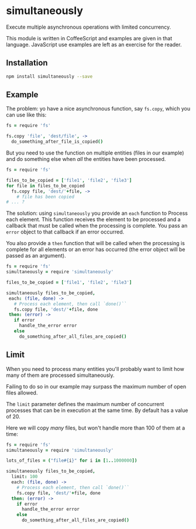 # simultaneously

Execute multiple asynchronous operations with limited concurrency.

This module is written in CoffeeScript and examples are given
in that language. JavaScript use examples are left as
an exercise for the reader.

## Installation

```bash
npm install simultaneously --save
```

## Example

The problem: yo have a nice asynchronous function, say `fs.copy`,
which you can use like this:

```coffeescript
fs = require 'fs'

fs.copy 'file', 'dest/file', ->
  do_something_after_file_is_copied()
```

But you need to use the function on multiple entities
(files in our example) and do something else when
*all* the entities have been processed.

```coffeescript
fs = require 'fs'

files_to_be_copied = ['file1', 'file2', 'file3']
for file in files_to_be_copied
  fs.copy file, 'dest/'+file, ->
    # file has been copied
# ... ?
```

The solution: using `simultaneously`
you provide an `each` function to Process
each element. This function receives the element to be processed
and a callback that must be called when the processing is complete.
You pass an `error` object to that callback if an error occurred.

You also provide a `then` function that will be called when
the processing is complete for all elements or an error has occurred
(the error object will be passed as an argument).

 ```coffeescript
fs = require 'fs'
simultaneously = require 'simultaneously'

files_to_be_copied = ['file1', 'file2', 'file3']

simultaneously files_to_be_copied,
  each: (file, done) ->
    # Process each element, then call `done()``
    fs.copy file, 'dest/'+file, done
  then: (error) ->
    if error
      handle_the_error error
    else
      do_something_after_all_files_are_copied()
```

## Limit

When you need to process many entities you'll probably want
to limit how many of them are processed simultaneously.

Failing to do so in our example may surpass the maximum
number of open files allowed.

The `limit` parameter defines the maximum number of
concurrent processes that can be in execution at
the same time. By default has a value of 20.

Here we will copy *many* files, but won't
handle more than 100 of them at a time:

```coffeescript
fs = require 'fs'
simultaneously = require 'simultaneously'

lots_of_files = ("file#{i}" for i in [1..1000000])

simultaneously files_to_be_copied,
  limit: 100
  each: (file, done) ->
    # Process each element, then call `done()``
    fs.copy file, 'dest/'+file, done
  then: (error) ->
    if error
      handle_the_error error
    else
      do_something_after_all_files_are_copied()
```
